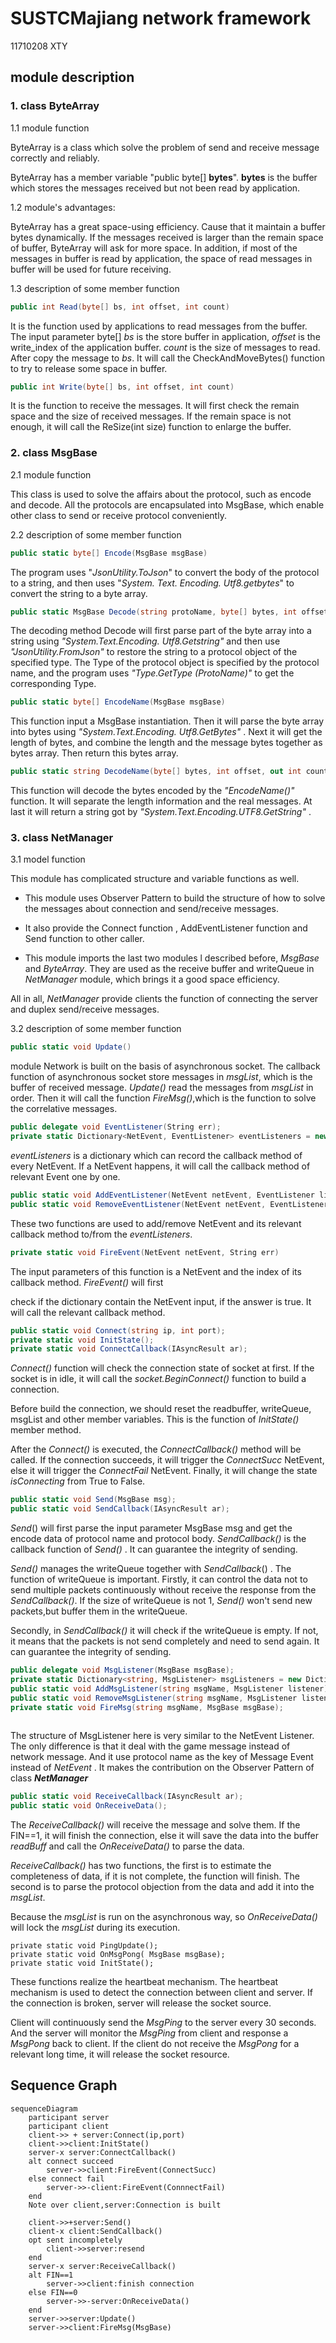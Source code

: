 #         SUSTCMajiang network framework

11710208 XTY

## module description

### 1. class ByteArray

1.1 module function

ByteArray is a class which solve the problem of send and receive message correctly and reliably.

ByteArray has a member variable "public byte[] **bytes**". **bytes** is the buffer which stores the messages received but not been read by application.  

1.2 module's advantages:

ByteArray has a great space-using efficiency. Cause that it maintain a buffer bytes dynamically. If the messages received is larger than the remain space of buffer, ByteArray will ask for more space. In addition, if most of the messages in buffer is read by application, the space of read messages in buffer will be used for future receiving. 



1.3 description of some member function

```c#
public int Read(byte[] bs, int offset, int count)
```

It is the function used by applications to read messages from the buffer. The input parameter byte[] *bs* is the store buffer in application, *offset* is the write_index of the application buffer. *count* is the size of messages to read. After copy the message to *bs*. It will call the CheckAndMoveBytes() function to try to release some space in buffer.

```c#
public int Write(byte[] bs, int offset, int count)
```

It is the function to receive the messages. It will first check the remain space and the size of received messages. If the remain space is not enough, it will call the ReSize(int size) function to enlarge the buffer.

### 2. class MsgBase

2.1 module function

This class is used to solve the affairs about the protocol, such as encode and decode. All the protocols are encapsulated into MsgBase, which enable other class to send or receive protocol conveniently.

2.2 description of some member function

```c#
public static byte[] Encode(MsgBase msgBase)
```

 The program uses "*JsonUtility.ToJson*" to convert the body of the protocol to a string, and then uses "*System. Text. Encoding. Utf8.getbytes*" to convert the string to a byte array. 

```c#
public static MsgBase Decode(string protoName, byte[] bytes, int offset, int count)
```

 The decoding method Decode will first parse part of the byte array into a string using *"System.Text.Encoding. Utf8.Getstring"* and then use *"JsonUtility.FromJson"* to restore the string to a protocol object of the specified type. The Type of the protocol object is specified by the protocol name, and the program uses *"Type.GetType (ProtoName)"* to get the corresponding Type. 

```c#
public static byte[] EncodeName(MsgBase msgBase)
```

This function input a MsgBase instantiation.  Then it will parse the byte array into bytes using *"System.Text.Encoding. Utf8.GetBytes"* . Next it will get the length of bytes, and combine the length and the message bytes together as bytes array. Then return this bytes array.

```c#
public static string DecodeName(byte[] bytes, int offset, out int count)
```

This function will decode the bytes encoded by the *"EncodeName()"* function. It will separate the length information and the real messages. At last it will return a string got by *"System.Text.Encoding.UTF8.GetString"* .

### 3. class NetManager

3.1 model function

This module has complicated structure and variable functions as well. 

- This module uses Observer Pattern to build the structure of how to solve the messages about connection and send/receive messages.

- It also provide the Connect function , AddEventListener function and Send function to other caller.

- This module imports the last two modules l described before, *MsgBase* and *ByteArray*.  They are used as the receive buffer and writeQueue in *NetManager* module, which brings it a good space efficiency.

All in all, *NetManager* provide clients the function of connecting the server and duplex send/receive messages.

3.2 description of some member function

```c#
public static void Update()
```

module Network is built on the basis of asynchronous socket. The  callback function of asynchronous socket store messages in *msgList*, which is the buffer of received message. *Update()* read the messages from *msgList* in order. Then it will call the function *FireMsg()*,which is the function to solve the correlative messages.

```c#
public delegate void EventListener(String err);
private static Dictionary<NetEvent, EventListener> eventListeners = new 				      Dictionary<NetEvent, EventListener>();
```

*eventListeners* is a dictionary which can record the callback method of every NetEvent. If a NetEvent happens, it will call the callback method of relevant Event one by one.

```c#
public static void AddEventListener(NetEvent netEvent, EventListener listener);
public static void RemoveEventListener(NetEvent netEvent, EventListener listener);
```

These two functions are used to add/remove NetEvent and its relevant callback method to/from the *eventListeners*. 

```c#
private static void FireEvent(NetEvent netEvent, String err)
```

The input parameters of this function is a NetEvent and the index of its callback method. *FireEvent()* will first

check if the dictionary contain the NetEvent input, if the answer is true. It will call the relevant callback method.

```c#
public static void Connect(string ip, int port);
private static void InitState();
private static void ConnectCallback(IAsyncResult ar);
```

*Connect()* function will check the connection state of socket at first. If the socket is in idle, it will call the *socket.BeginConnect()* function to build a connection. 

Before build the connection, we should reset the readbuffer, writeQueue, msgList and other member variables. This is the function of  *InitState()* member method.

After the *Connect()* is executed, the *ConnectCallback()* method will be called. If the connection succeeds, it will trigger the *ConnectSucc* NetEvent, else it will trigger the *ConnectFail* NetEvent. Finally, it will change the state *isConnecting* from True to False.

```c#
public static void Send(MsgBase msg);
public static void SendCallback(IAsyncResult ar);
```

*Send*() will first parse the input parameter MsgBase msg and get the encode data of protocol name and protocol body. *SendCallback()* is the callback function of *Send()* . It can guarantee the integrity of sending.

 *Send()* manages the writeQueue together with *SendCallback*() . The function of writeQueue is important. Firstly, it can control the data not to send multiple packets continuously without receive the response from the *SendCallback()*.  If the size of writeQueue is not 1, *Send()* won't send new packets,but buffer them in the writeQueue. 

Secondly, in *SendCallback()* it will check if the writeQueue is empty. If not, it means that the packets is not send completely and need to send again. It can guarantee the integrity of sending.

```c#
public delegate void MsgListener(MsgBase msgBase);
private static Dictionary<string, MsgListener> msgListeners = new Dictionary<string, MsgListener>();
public static void AddMsgListener(string msgName, MsgListener listener);
public static void RemoveMsgListener(string msgName, MsgListener listener);
private static void FireMsg(string msgName, MsgBase msgBase);
    
```

The structure of MsgListener here is very similar to the NetEvent Listener.  The only difference is that it deal with the game message instead of network message. And it use protocol name as the key of Message Event instead of *NetEvent* . It makes the contribution on the Observer Pattern of class ***NetManager***

```c#
public static void ReceiveCallback(IAsyncResult ar);
public static void OnReceiveData();
```

The *ReceiveCallback()* will receive the message and solve them. If the FIN==1, it will finish the connection, else it will save the data into the buffer *readBuff* and call the *OnReceiveData()* to parse the data.

*ReceiveCallback()* has two functions, the first is to estimate the completeness of data, if it is not complete, the function will finish. The second is to parse the protocol objection from the data and add it into the *msgList*. 

Because the *msgList* is run on the asynchronous way, so *OnReceiveData()* will lock the *msgList* during its execution.

```pseudocode
private static void PingUpdate();
private static void OnMsgPong( MsgBase msgBase);
private static void InitState();
```

These functions realize the heartbeat mechanism. The heartbeat mechanism is used to detect the connection between client and server. If the connection is broken, server will release the socket source. 

Client will continuously send the *MsgPing* to the server every 30 seconds. And the server will monitor the *MsgPing* from client and response a *MsgPong* back to client. If the client do not receive the *MsgPong* for a relevant long time, it will release the socket resource.





## Sequence Graph

```mermaid
sequenceDiagram
	participant server
	participant client
	client->> + server:Connect(ip,port)
	client->>client:InitState()
    server-x server:ConnectCallback()
    alt connect succeed
    	server->>client:FireEvent(ConnectSucc)
    else connect fail
    	server->>-client:FireEvent(ConnnectFail)
    end
    Note over client,server:Connection is built
    
    client->>+server:Send()
    client-x client:SendCallback()
    opt sent incompletely
    	client->>server:resend
    end
    server-x server:ReceiveCallback()
    alt FIN==1
    	server->>client:finish connection
    else FIN==0
    	server->>-server:OnReceiveData()
    end
    server->>server:Update()
    server->>client:FireMsg(MsgBase)
    
```











































